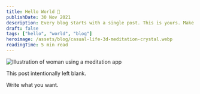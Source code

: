 ```yaml
---
title: Hello World 👋
publishDate: 30 Nov 2021
description: Every blog starts with a single post. This is yours. Make it great.
draft: false
tags: ["hello", "world", "blog"]
heroimage: /assets/blog/casual-life-3d-meditation-crystal.webp
readingTime: 5 min read
---
```


![Illustration of woman using a meditation app](/assets/blog/casual-life-3d-meditation-crystal.webp)

This post intentionally left blank.

Write what you want.
